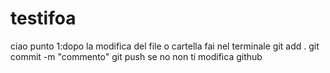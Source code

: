 # testifoa
ciao
punto 1:dopo la modifica del file o cartella 
fai nel terminale 
git add .
git commit -m "commento"
git push 
se no non ti modifica github